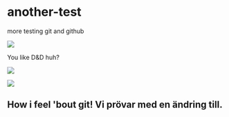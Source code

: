 # another-test

more testing git and github

![](https://media.giphy.com/media/ka55CqnDNjQ7iIKtRa/giphy.gif)

You like D&D huh?

![](https://media3.giphy.com/media/iO4ptP2iuV29yui3mx/giphy.gif?cid=ecf05e473zi5agy4erwqgk2ekkwlflpg4uuid4etan2rz3yd&rid=giphy.gif&ct=g)

![](https://giphy.com/embed/ZdgKTkvuedPxBrZA8m)

## How i feel 'bout git! Vi prövar med en ändring till.